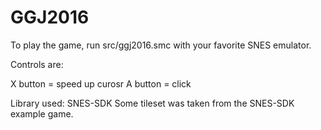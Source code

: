 # GGJ2016

To play the game, run src/ggj2016.smc with your favorite SNES emulator.

Controls are:

X button = speed up curosr
A button = click


Library used: SNES-SDK
Some tileset was taken from the SNES-SDK example game.